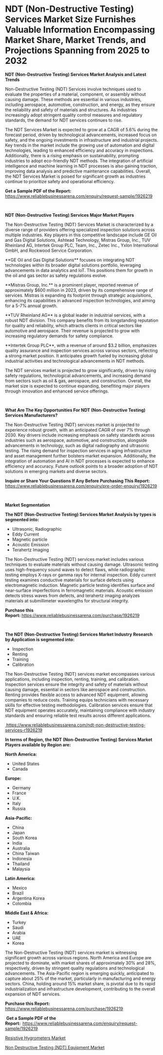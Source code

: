 <p><h1>NDT (Non-Destructive Testing) Services Market Size Furnishes Valuable Information Encompassing Market Share, Market Trends, and Projections Spanning from 2025 to 2032</h1></p><p><strong>NDT (Non-Destructive Testing) Services Market Analysis and Latest Trends</strong></p>
<p><p>Non-Destructive Testing (NDT) Services involve techniques used to evaluate the properties of a material, component, or assembly without causing damage. These methods are essential in various industries, including aerospace, automotive, construction, and energy, as they ensure the reliability and safety of materials and structures. As industries increasingly adopt stringent quality control measures and regulatory standards, the demand for NDT services continues to rise.</p><p>The NDT Services Market is expected to grow at a CAGR of 5.6% during the forecast period, driven by technological advancements, increased focus on safety, and the ongoing investments in infrastructure and industrial projects. Key trends in the market include the growing use of automation and digital technologies, leading to enhanced efficiency and accuracy in inspections. Additionally, there is a rising emphasis on sustainability, prompting industries to adopt eco-friendly NDT methods. The integration of artificial intelligence and machine learning in NDT processes is also gaining traction, improving data analysis and predictive maintenance capabilities. Overall, the NDT Services Market is poised for significant growth as industries continue to prioritize safety and operational efficiency.</p></p>
<p><strong>Get a Sample PDF of the Report:&nbsp;</strong> <a href="https://www.reliablebusinessarena.com/enquiry/request-sample/1926219?utm_campaign=1143&utm_medium=2&utm_source=Github&utm_content=ia&utm_term=28032025&utm_id=ndt-non-destructive-testing-services">https://www.reliablebusinessarena.com/enquiry/request-sample/1926219</a></p>
<p>&nbsp;</p>
<p><strong>NDT (Non-Destructive Testing) Services Major Market Players</strong></p>
<p><p>The Non-Destructive Testing (NDT) Services Market is characterized by a diverse range of providers offering specialized inspection solutions across multiple industries. Key players in this competitive landscape include GE Oil and Gas Digital Solutions, Ashtead Technology, Mistras Group, Inc., TUV Rheinland AG, Intertek Group PLC, Team, Inc., Zetec Inc., Yxlon International GmbH, and Rockwood Service Corporation.</p><p>**GE Oil and Gas Digital Solutions** focuses on integrating NDT technologies within its broader digital solutions portfolio, leveraging advancements in data analytics and IoT. This positions them for growth in the oil and gas sector as safety regulations evolve.</p><p>**Mistras Group, Inc.** is a prominent player, reported revenue of approximately $600 million in 2023, driven by its comprehensive range of services. Mistras is expanding its footprint through strategic acquisitions, enhancing its capabilities in advanced inspection technologies, and aiming for a 5-7% annual growth.</p><p>**TUV Rheinland AG** is a global leader in industrial services, with a robust NDT division. This company benefits from its longstanding reputation for quality and reliability, which attracts clients in critical sectors like automotive and aerospace. Their revenue is projected to grow with increasing regulatory demands for safety compliance.</p><p>**Intertek Group PLC**, with a revenue of around $3.2 billion, emphasizes quality assurance and inspection services across various sectors, reflecting a strong market position. It anticipates growth fueled by increasing global industrial activities and technological advancements in NDT methods.</p><p>The NDT services market is projected to grow significantly, driven by rising safety regulations, technological advancements, and increasing demand from sectors such as oil & gas, aerospace, and construction. Overall, the market size is expected to continue expanding, benefiting major players through innovation and enhanced service offerings.</p></p>
<p>&nbsp;</p>
<p><strong>What Are The Key Opportunities For NDT (Non-Destructive Testing) Services Manufacturers?</strong></p>
<p><p>The Non-Destructive Testing (NDT) services market is projected to experience robust growth, with an anticipated CAGR of over 7% through 2030. Key drivers include increasing emphasis on safety standards across industries such as aerospace, automotive, and construction, alongside advancements in technology, such as digital radiography and ultrasonic testing. The rising demand for inspection services in aging infrastructure and asset management further bolsters market expansion. Additionally, the integration of automation and AI in NDT processes is expected to enhance efficiency and accuracy. Future outlook points to a broader adoption of NDT solutions in emerging markets and diverse sectors.</p></p>
<p><strong>Inquire or Share Your Questions If Any Before Purchasing This Report:</strong> <a href="https://www.reliablebusinessarena.com/enquiry/pre-order-enquiry/1926219?utm_campaign=1143&utm_medium=2&utm_source=Github&utm_content=ia&utm_term=28032025&utm_id=ndt-non-destructive-testing-services">https://www.reliablebusinessarena.com/enquiry/pre-order-enquiry/1926219</a></p>
<p>&nbsp;</p>
<p><strong>Market Segmentation</strong></p>
<p><strong>The NDT (Non-Destructive Testing) Services Market Analysis by types is segmented into:</strong></p>
<p><ul><li>Ultrasonic, Radiographic</li><li>Eddy Current</li><li>Magnetic particle</li><li>Acoustic Emission</li><li>Terahertz Imaging</li></ul></p>
<p><p>The Non-Destructive Testing (NDT) services market includes various techniques to evaluate materials without causing damage. Ultrasonic testing uses high-frequency sound waves to detect flaws, while radiographic testing employs X-rays or gamma rays for internal inspection. Eddy current testing examines conductive materials for surface defects using electromagnetic induction. Magnetic particle testing identifies surface and near-surface imperfections in ferromagnetic materials. Acoustic emission detects stress waves from defects, and terahertz imaging analyzes materials at submillimeter wavelengths for structural integrity.</p></p>
<p><strong>Purchase this Report:&nbsp;</strong><a href="https://www.reliablebusinessarena.com/purchase/1926219?utm_campaign=1143&utm_medium=2&utm_source=Github&utm_content=ia&utm_term=28032025&utm_id=ndt-non-destructive-testing-services">https://www.reliablebusinessarena.com/purchase/1926219</a></p>
<p>&nbsp;</p>
<p><strong>The NDT (Non-Destructive Testing) Services Market Industry Research by Application is segmented into:</strong></p>
<p><ul><li>Inspection</li><li>Renting</li><li>Training</li><li>Calibration</li></ul></p>
<p><p>The Non-Destructive Testing (NDT) services market encompasses various applications, including inspection, renting, training, and calibration. Inspection services ensure the integrity and safety of materials without causing damage, essential in sectors like aerospace and construction. Renting provides flexible access to advanced NDT equipment, allowing companies to reduce costs. Training equips technicians with necessary skills for effective testing methodologies. Calibration services ensure that NDT equipment operates accurately, maintaining compliance with industry standards and ensuring reliable test results across different applications.</p></p>
<p><a href="https://www.reliablebusinessarena.com/ndt-non-destructive-testing-services-r1926219?utm_campaign=1143&utm_medium=2&utm_source=Github&utm_content=ia&utm_term=28032025&utm_id=ndt-non-destructive-testing-services">&nbsp;https://www.reliablebusinessarena.com/ndt-non-destructive-testing-services-r1926219</a></p>
<p><strong>In terms of Region, the NDT (Non-Destructive Testing) Services Market Players available by Region are:</strong></p>
<p>
    <p> <strong> North America: </strong>
        <ul>
            <li>United States</li>
            <li>Canada</li>
        </ul>
        </p> 
    <p> <strong> Europe: </strong>
        <ul>
            <li>Germany</li>
            <li>France</li>
            <li>U.K.</li>
            <li>Italy</li>
            <li>Russia</li>
        </ul>
        </p> 
    <p> <strong> Asia-Pacific: </strong>
        <ul>
            <li>China</li>
            <li>Japan</li>
            <li>South Korea</li>
            <li>India</li>
            <li>Australia</li>
            <li>China Taiwan</li>
            <li>Indonesia</li>
            <li>Thailand</li>
            <li>Malaysia</li>
        </ul>
        </p> 
    <p> <strong> Latin America: </strong>
        <ul>
            <li>Mexico</li>
            <li>Brazil</li>
            <li>Argentina Korea</li>
            <li>Colombia</li>
        </ul>
        </p> 
    <p> <strong> Middle East & Africa: </strong>
        <ul>
            <li>Turkey</li>
            <li>Saudi</li>
            <li>Arabia</li>
            <li>UAE</li>
            <li>Korea</li>
        </ul>
    </p>
    </p>
<p><p>The Non-Destructive Testing (NDT) services market is witnessing significant growth across various regions. North America and Europe are projected to dominate, with market shares of approximately 30% and 28%, respectively, driven by stringent quality regulations and technological advancements. The Asia-Pacific region is emerging quickly, anticipated to capture about 25% of the market, particularly in manufacturing and energy sectors. China, holding around 15% market share, is pivotal due to its rapid industrialization and infrastructure development, contributing to the overall expansion of NDT services.</p></p>
<p><strong>Purchase this Report: </strong><a href="https://www.reliablebusinessarena.com/purchase/1926219?utm_campaign=1143&utm_medium=2&utm_source=Github&utm_content=ia&utm_term=28032025&utm_id=ndt-non-destructive-testing-services">https://www.reliablebusinessarena.com/purchase/1926219</a></p>
<p>&nbsp;<strong>Get a Sample PDF of the Report:&nbsp;&nbsp;</strong><a href="https://www.reliablebusinessarena.com/enquiry/request-sample/1926219?utm_campaign=1143&utm_medium=2&utm_source=Github&utm_content=ia&utm_term=28032025&utm_id=ndt-non-destructive-testing-services">https://www.reliablebusinessarena.com/enquiry/request-sample/1926219</a></p>
<p><strong></strong></p>
<p><p><a href="https://github.com/seyalshudae7/Market-Research-Report-List-1/blob/main/resistive-hygrometers-market.md?utm_campaign=1143&utm_medium=2&utm_source=Github&utm_content=ia&utm_term=28032025&utm_id=ndt-non-destructive-testing-services">Resistive Hygrometers Market</a></p><p><a href="https://github.com/aaryaheron0c/Market-Research-Report-List-1/blob/main/non-destructive-testing-ndt-equipment-market.md?utm_campaign=1143&utm_medium=2&utm_source=Github&utm_content=ia&utm_term=28032025&utm_id=ndt-non-destructive-testing-services">Non Destructive Testing (NDT) Equipment Market</a></p></p>